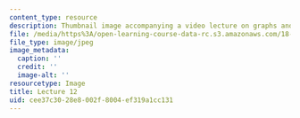 ```yaml
---
content_type: resource
description: Thumbnail image accompanying a video lecture on graphs and networks.
file: /media/https%3A/open-learning-course-data-rc.s3.amazonaws.com/18-085-computational-science-and-engineering-i-fall-2008/cee37c3028e8002f8004ef319a1cc131_12.jpg
file_type: image/jpeg
image_metadata:
  caption: ''
  credit: ''
  image-alt: ''
resourcetype: Image
title: Lecture 12
uid: cee37c30-28e8-002f-8004-ef319a1cc131
---
```

